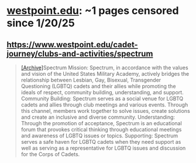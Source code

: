 



# [westpoint.edu](westpoint.edu): ~1 pages censored since 1/20/25

## https://www.westpoint.edu/cadet-journey/clubs-and-activities/spectrum


> [[Archive]](https://web.archive.org/web/20240000000000*/https://www.westpoint.edu/cadet-journey/clubs-and-activities/spectrum)Spectrum Mission: Spectrum, in accordance with the values and vision of the United States Military Academy, actively bridges the relationship between Lesbian, Gay, Bisexual, Transgender Questioning (LGBTQ) cadets and their allies while promoting the ideals of respect, community building, understanding, and support. Community Building: Spectrum serves as a social venue for LGBTQ cadets and allies through club meetings and various events. Through this channel, members work together to solve issues, create solutions and create an inclusive and diverse community. Understanding: Through the promotion of acceptance, Spectrum is an educational forum that provokes critical thinking through educational meetings and awareness of LGBTQ issues or topics. Supporting: Spectrum serves a safe haven for LGBTQ cadets when they need support as well as serving as a representative for LGBTQ issues and discussion for the Corps of Cadets.